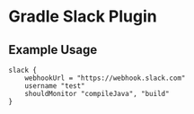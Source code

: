 # Gradle Slack Plugin


## Example Usage
```
slack {
    webhookUrl = "https://webhook.slack.com"
    username "test"
    shouldMonitor "compileJava", "build"
}

```